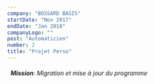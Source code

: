 ```yaml
---
company: "BOSSARD BASIS"
startDate: "Nov 2017"
endDate: "Jan 2018"
companyLogo: ""
post: "Automaticien"
number: 2
title: "Projet Perso"
---
```



###### &nbsp; **Mission**: Migration et mise à jour du programme
